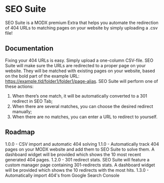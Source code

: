 # SEO Suite
SEO Suite is a MODX premium Extra that helps you automate the redirection of 404 URLs to matching pages on your website by simply uploading a .csv file!

## Documentation
Fixing your 404 URLs is easy. Simply upload a one-column CSV-file. SEO Suite will make sure the URLs are redirected to a proper page on your website. They will be matched with existing pages on your website, based on the bold part of the example URL: https://example.tld/folder1/folder1/page-alias. SEO Suite will perform one of these actions:

1. When there’s one match, it will be automatically converted to a 301 redirect in SEO Tab;
2. When there are several matches, you can choose the desired redirect manually;
3. When there are no matches, you can enter a URL to redirect to yourself.

## Roadmap
1.0.0 - CSV import and automatic 404 solving
1.1.0 - Automatically track 404 pages on your MODX website and add them to SEO Suite to solve them. A dashboard widget will be provided which shows the 10 most recent generated 404 pages.
1.2.0 - 301 redirect stats. SEO Suite will feature a custom manager page containing 301-redirects stats. A dashboard widget will be provided which shows the 10 redirects with the most hits.
1.3.0 - Automatically import 404's from Google Search Console
